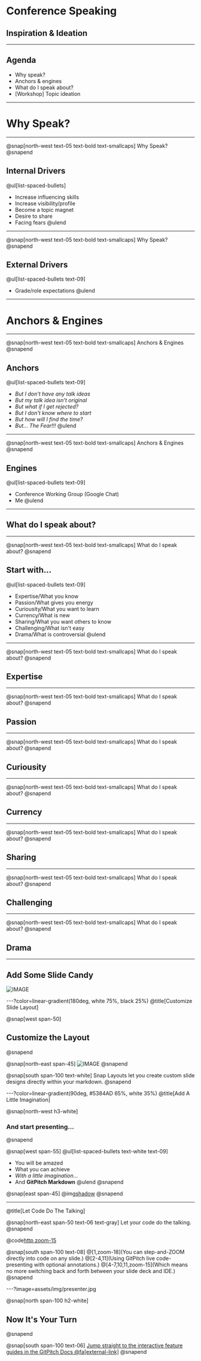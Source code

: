 # Conference Speaking

## Inspiration & Ideation

--- 

## Agenda

* Why speak?
* Anchors & engines
* What do I speak about?
* [Workshop] Topic ideation

---

# Why Speak?

---

@snap[north-west text-05 text-bold text-smallcaps]
Why Speak?
@snapend

## Internal Drivers

@ul[list-spaced-bullets]
* Increase influencing skills
* Increase visibility/profile
* Become a topic magnet
* Desire to share
* Facing fears
@ulend

---

@snap[north-west text-05 text-bold text-smallcaps]
Why Speak?
@snapend

## External Drivers 

@ul[list-spaced-bullets text-09]
* Grade/role expectations
@ulend

---

# Anchors & Engines

---

@snap[north-west text-05 text-bold text-smallcaps]
Anchors & Engines
@snapend

## Anchors

@ul[list-spaced-bullets text-09]
* _But I don't have any talk ideas_
* _But my talk idea isn't original_
* _But what if I get rejected?_
* _But I don't know where to start_
* _But how will I find the time?_
* _But... The Fear!!!_
@ulend

---

@snap[north-west text-05 text-bold text-smallcaps]
Anchors & Engines
@snapend

## Engines

@ul[list-spaced-bullets text-09]
* Conference Working Group (Google Chat)
* Me
@ulend

---

## What do I speak about?

---

@snap[north-west text-05 text-bold text-smallcaps]
What do I speak about?
@snapend

## Start with...
@ul[list-spaced-bullets text-09]
* Expertise/What you know
* Passion/What gives you energy
* Curiousity/What you want to learn
* Currency/What is new
* Sharing/What you want others to know
* Challenging/What isn't easy
* Drama/What is controversial
@ulend

---

@snap[north-west text-05 text-bold text-smallcaps]
What do I speak about?
@snapend

## Expertise

---

@snap[north-west text-05 text-bold text-smallcaps]
What do I speak about?
@snapend

## Passion

---

@snap[north-west text-05 text-bold text-smallcaps]
What do I speak about?
@snapend

## Curiousity

---

@snap[north-west text-05 text-bold text-smallcaps]
What do I speak about?
@snapend

## Currency

---

@snap[north-west text-05 text-bold text-smallcaps]
What do I speak about?
@snapend

## Sharing

---

@snap[north-west text-05 text-bold text-smallcaps]
What do I speak about?
@snapend

## Challenging

---

@snap[north-west text-05 text-bold text-smallcaps]
What do I speak about?
@snapend

## Drama

---

## Add Some Slide Candy

![IMAGE](assets/img/presentation.png)

---?color=linear-gradient(180deg, white 75%, black 25%)
@title[Customize Slide Layout]

@snap[west span-50]
## Customize the Layout
@snapend

@snap[north-east span-45]
![IMAGE](assets/img/presentation.png)
@snapend

@snap[south span-100 text-white]
Snap Layouts let you create custom slide designs directly within your markdown.
@snapend

---?color=linear-gradient(90deg, #5384AD 65%, white 35%)
@title[Add A Little Imagination]

@snap[north-west h3-white]
### And start presenting...
@snapend

@snap[west span-55]
@ul[list-spaced-bullets text-white text-09]
- You will be amazed
- What you can achieve
- *With a little imagination...*
- And **GitPitch Markdown**
@ulend
@snapend

@snap[east span-45]
@img[shadow](assets/img/conference.png)
@snapend

---
@title[Let Code Do The Talking]

@snap[north-east span-50 text-06 text-gray]
Let your code do the talking.
@snapend

@code[http zoom-15](assets/src/sample.http)

@snap[south span-100 text-08]
@[1,zoom-18](You can step-and-ZOOM directly into code on any slide.)
@[2-4,11](Using GitPitch live code-presenting with optional annotations.)
@[4-7,10,11,zoom-15](Which means no more switching back and forth between your slide deck and IDE.)
@snapend

---?image=assets/img/presenter.jpg

@snap[north span-100 h2-white]
## Now It's Your Turn
@snapend

@snap[south span-100 text-06]
[Jump straight to the interactive feature guides in the GitPitch Docs @fa[external-link]](https://gitpitch.com/docs/getting-started/tutorial/)
@snapend
